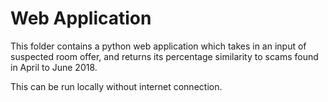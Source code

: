 # Web Application
This folder contains a python web application which takes in an input of suspected room offer, and returns its percentage similarity to scams found in April to June 2018.

This can be run locally without internet connection.